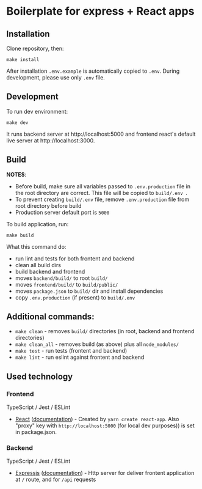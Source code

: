 # Boilerplate for express + React apps

## Installation

Clone repository, then:
```
make install
```

After installation `.env.example` is automatically copied to `.env`. During development, please use only `.env` file.

## Development
To run dev environment:
```
make dev
```

It runs backend server at http://localhost:5000 and frontend react's default live server at http://localhost:3000.

## Build

**NOTES**: 
- Before build, make sure all variables passed to `.env.production` file in the root directory are correct. This file will be copied to `build/.env `.
- To prevent creating `build/.env` file, remove `.env.production` file from root directory before build
- Production server default port is `5000`

To build application, run:

```
make build
```

What this command do:
- run lint and tests for both frontent and backend
- clean all build dirs
- build backend and frontend
- moves `backend/build/` to root `build/`
- moves `frontend/build/` to `build/public/`
- moves `package.json` to `build/` dir and install dependencies
- copy `.env.production` (if present) to `build/.env`

## Additional commands:
- `make clean` - removes `build/` directories (in root, backend and frontend directories)
- `make clean_all` - removes build (as above) plus all `node_modules/`
- `make test` - run tests (frontent and backend)
- `make lint` - run eslint against frontent and backend

## Used technology

### Frontend

TypeScript / Jest / ESLint

- [React](https://reactjs.org/) ([documentation](https://reactjs.org/docs/getting-started.html)) - Created by `yarn create react-app`. Also "proxy" key with `http://localhost:5000` (for local dev purposes)) is set in package.json.

### Backend

TypeScript / Jest / ESLint

- [Expressjs](https://expressjs.com/) ([documentation](https://expressjs.com/en/4x/api.html)) - Http server for deliver frontent application at `/` route, and for `/api` requests